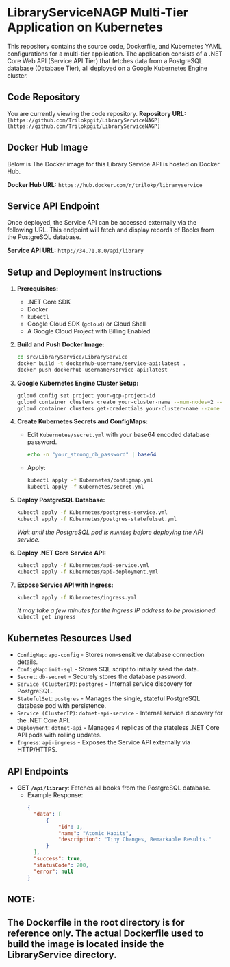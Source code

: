 # LibraryServiceNAGP Multi-Tier Application on Kubernetes

This repository contains the source code, Dockerfile, and Kubernetes YAML configurations for a multi-tier application. The application consists of a .NET Core Web API (Service API Tier) that fetches data from a PostgreSQL database (Database Tier), all deployed on a Google Kubernetes Engine cluster.

## Code Repository

You are currently viewing the code repository.
**Repository URL:** `[https://github.com/Trilokpgit/LibraryServiceNAGP](https://github.com/Trilokpgit/LibraryServiceNAGP)`

## Docker Hub Image

Below is The Docker image for this Library Service API is hosted on Docker Hub.

**Docker Hub URL:** `https://hub.docker.com/r/trilokp/libraryservice`

## Service API Endpoint

Once deployed, the Service API can be accessed externally via the following URL. This endpoint will fetch and display records of Books from the PostgreSQL database.

**Service API URL:** `http://34.71.8.0/api/library`

## Setup and Deployment Instructions

1.  **Prerequisites:**
    * .NET Core SDK
    * Docker
    * `kubectl`
    * Google Cloud SDK (`gcloud`) or Cloud Shell
    * A Google Cloud Project with Billing Enabled

2.  **Build and Push Docker Image:**
    ```bash
    cd src/LibraryService/LibraryService
    docker build -t dockerhub-username/service-api:latest .
    docker push dockerhub-username/service-api:latest
    ```
  
3.  **Google Kubernetes Engine Cluster Setup:**
    ```bash
    gcloud config set project your-gcp-project-id
    gcloud container clusters create your-cluster-name --num-nodes=2 --zone your-zone
    gcloud container clusters get-credentials your-cluster-name --zone your-zone
    ```

4.  **Create Kubernetes Secrets and ConfigMaps:**
    * Edit `Kubernetes/secret.yml` with your base64 encoded database password.
        ```bash
        echo -n "your_strong_db_password" | base64
        ```
    * Apply:
        ```bash
        kubectl apply -f Kubernetes/configmap.yml
        kubectl apply -f Kubernetes/secret.yml
        ```

5.  **Deploy PostgreSQL Database:**
    ```bash
    kubectl apply -f Kubernetes/postgress-service.yml
    kubectl apply -f Kubernetes/postgres-statefulset.yml
    ```
    *Wait until the PostgreSQL pod is `Running` before deploying the API service.*

6.  **Deploy .NET Core Service API:**
    ```bash
    kubectl apply -f Kubernetes/api-service.yml
    kubectl apply -f Kubernetes/api-deployment.yml
    ```

7.  **Expose Service API with Ingress:**
    ```bash
    kubectl apply -f Kubernetes/ingress.yml
    ```
    *It may take a few minutes for the Ingress IP address to be provisioned.*
    `kubectl get ingress`

## Kubernetes Resources Used

* `ConfigMap`: `app-config` - Stores non-sensitive database connection details.
* `ConfigMap`: `init-sql` - Stores SQL script to initially seed the data.
* `Secret`: `db-secret` - Securely stores the database password.
* `Service (ClusterIP)`: `postgres` - Internal service discovery for PostgreSQL.
* `StatefulSet`: `postgres` - Manages the single, stateful PostgreSQL database pod with persistence.
* `Service (ClusterIP)`: `dotnet-api-service` - Internal service discovery for the .NET Core API.
* `Deployment`: `dotnet-api` - Manages 4 replicas of the stateless .NET Core API pods with rolling updates.
* `Ingress`: `api-ingress` - Exposes the Service API externally via HTTP/HTTPS.

## API Endpoints

* **GET `/api/library`**: Fetches all books from the PostgreSQL database.
    * Example Response:
        ```json
        {
          "data": [
              {
                  "id": 1,
                  "name": "Atomic Habits",
                  "description": "Tiny Changes, Remarkable Results."
              }
          ],
          "success": true,
          "statusCode": 200,
          "error": null
        }
        ```

## NOTE:
The Dockerfile in the root directory is for reference only. The actual Dockerfile used to build the image is located inside the LibraryService directory.
---




